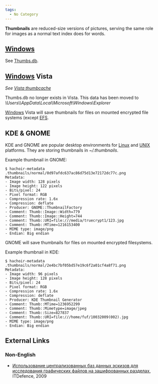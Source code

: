 ```yaml
---
tags:
  - No Category
---
```

**Thumbnails** are reduced-size versions of pictures, serving the same
role for images as a normal text index does for words.

## [Windows](windows.md)

See [Thumbs.db](thumbs.db.md).

## [Windows](windows.md) Vista

*See [Vista thumbcache](vista_thumbcache.md)*

Thumbs.db no longer exists in Vista. This data has been moved to
*\Users\\\AppData\Local\Microsoft\Windows\Explorer*

[Windows](windows.md) Vista will save thumbnails for files on
mounted encrypted file systems (except
[EFS](windows_encrypted_file_system.md).

## KDE & GNOME

KDE and GNOME are popular desktop environments for
[Linux](linux.md) and [UNIX](unix.md) platforms. They
are storing thumbnails in *\~/.thumbnails*.

Example thumbnail in GNOME:

    $ hachoir-metadata .thumbnails/normal/0d97afdc637ac86d75d13e72172dc77c.png
    Metadata:
    - Image width: 128 pixels
    - Image height: 122 pixels
    - Bits/pixel: 24
    - Pixel format: RGB
    - Compression rate: 1.6x
    - Compression: deflate
    - Producer: GNOME::ThumbnailFactory
    - Comment: Thumb::Image::Width=779
    - Comment: Thumb::Image::Height=744
    - Comment: Thumb::URI=file:///media/truecrypt1/123.jpg
    - Comment: Thumb::MTime=1216153400
    - MIME type: image/png
    - Endian: Big endian

GNOME will save thumbnails for files on mounted encrypted filesystems.

Example thumbnail in KDE:

    $ hachoir-metadata .thumbnails/normal/2e4bc7bf05bd57e19c6f2a01cf4a8f71.png
    Metadata:
    - Image width: 96 pixels
    - Image height: 128 pixels
    - Bits/pixel: 24
    - Pixel format: RGB
    - Compression rate: 1.6x
    - Compression: deflate
    - Producer: KDE Thumbnail Generator
    - Comment: Thumb::MTime=1236952299
    - Comment: Thumb::Mimetype=image/jpeg
    - Comment: Thumb::Size=827837
    - Comment: Thumb::URI=file:///home/fuf/10032009(002).jpg
    - MIME type: image/png
    - Endian: Big endian

## External Links

### Non-English

- [Использование централизованных баз данных эскизов для исследования
  графических файлов на зашифрованных
  разделах](http://itdefence.ru/content/articles/Thumbnails.Suhanov/),
  ITDefence, 2009
